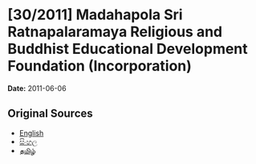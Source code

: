 # [30/2011] Madahapola Sri Ratnapalaramaya Religious and Buddhist Educational Development Foundation (Incorporation)

**Date:** 2011-06-06

## Original Sources

- [English](https://documents.gov.lk/view/bills/2011/6/30-2011_E.pdf)
- [සිංහල](https://documents.gov.lk/view/bills/2011/6/30-2011_S.pdf)
- [தமிழ்](https://documents.gov.lk/view/bills/2011/6/30-2011_T.pdf)
